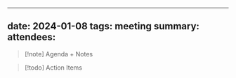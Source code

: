 
---
date: 2024-01-08
tags: meeting
summary: 
attendees: 
---

> [!note] Agenda + Notes
> 



> [!todo] Action Items

